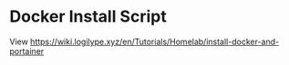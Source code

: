 # Docker Install Script
View https://wiki.logilype.xyz/en/Tutorials/Homelab/install-docker-and-portainer
